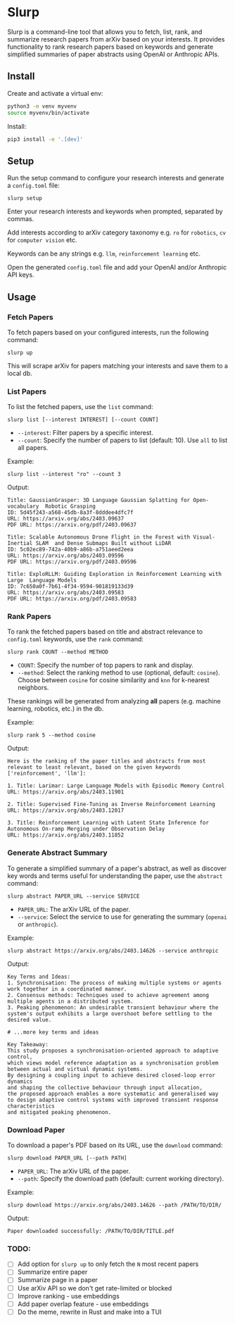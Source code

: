 # Slurp

Slurp is a command-line tool that allows you to fetch, list, rank, and summarize research papers from arXiv based on your interests. It provides functionality to rank research papers based on keywords and generate simplified summaries of paper abstracts using OpenAI or Anthropic APIs.

## Install

Create and activate a virtual env:
```bash
python3 -m venv myvenv
source myvenv/bin/activate
```

Install:
```bash
pip3 install -e '.[dev]' 
```

## Setup

Run the setup command to configure your research interests and generate a `config.toml` file:

```slurp setup```

Enter your research interests and keywords when prompted, separated by commas.

Add interests according to arXiv category taxonomy e.g. `ro` for `robotics`, `cv` for `computer vision` etc.

Keywords can be any strings e.g. `llm`, `reinforcement learning` etc.

Open the generated `config.toml` file and add your OpenAI and/or Anthropic API keys.

## Usage

### Fetch Papers

To fetch papers based on your configured interests, run the following command:

```slurp up```

This will scrape arXiv for papers matching your interests and save them to a local db.

### List Papers

To list the fetched papers, use the `list` command:

```slurp list [--interest INTEREST] [--count COUNT]```

- `--interest`: Filter papers by a specific interest.
- `--count`: Specify the number of papers to list (default: 10). Use `all` to list all papers.

Example:

```slurp list --interest "ro" --count 3```

Output:

```code
Title: GaussianGrasper: 3D Language Gaussian Splatting for Open-vocabulary  Robotic Grasping
ID: 5d45f243-a568-45db-8a3f-8dddee4dfc7f
URL: https://arxiv.org/abs/2403.09637
PDF URL: https://arxiv.org/pdf/2403.09637

Title: Scalable Autonomous Drone Flight in the Forest with Visual-Inertial SLAM  and Dense Submaps Built without LiDAR
ID: 5c02ec89-742a-40b9-a86b-a751aeed2eea
URL: https://arxiv.org/abs/2403.09596
PDF URL: https://arxiv.org/pdf/2403.09596

Title: ExploRLLM: Guiding Exploration in Reinforcement Learning with Large  Language Models
ID: 7c650a0f-7b61-4f34-9594-901819133d39
URL: https://arxiv.org/abs/2403.09583
PDF URL: https://arxiv.org/pdf/2403.09583
```

### Rank Papers

To rank the fetched papers based on title and abstract relevance to `config.toml` keywords, use the `rank` command:

```slurp rank COUNT --method METHOD```

- `COUNT`: Specify the number of top papers to rank and display.
- `--method`: Select the ranking method to use (optional, default: `cosine`). Choose between `cosine` for cosine similarity and `knn` for k-nearest neighbors.

These rankings will be generated from analyzing **all** papers (e.g. machine learning, robotics, etc.) in the db.

Example:

```slurp rank 5 --method cosine```

Output:

```code
Here is the ranking of the paper titles and abstracts from most relevant to least relevant, based on the given keywords ['reinforcement', 'llm']:

1. Title: Larimar: Large Language Models with Episodic Memory Control
URL: https://arxiv.org/abs/2403.11901

2. Title: Supervised Fine-Tuning as Inverse Reinforcement Learning
URL: https://arxiv.org/abs/2403.12017

3. Title: Reinforcement Learning with Latent State Inference for Autonomous On-ramp Merging under Observation Delay
URL: https://arxiv.org/abs/2403.11852
```

### Generate Abstract Summary

To generate a simplified summary of a paper's abstract, as well as discover key words and terms useful for understanding the paper, use the `abstract` command:

```slurp abstract PAPER_URL --service SERVICE```

- `PAPER_URL`: The arXiv URL of the paper.
- `--service`: Select the service to use for generating the summary (`openai` or `anthropic`).

Example:

```slurp abstract https://arxiv.org/abs/2403.14626 --service anthropic```

Output:

```code
Key Terms and Ideas:
1. Synchronisation: The process of making multiple systems or agents work together in a coordinated manner.
2. Consensus methods: Techniques used to achieve agreement among multiple agents in a distributed system.
3. Peaking phenomenon: An undesirable transient behaviour where the system's output exhibits a large overshoot before settling to the desired value.

# ...more key terms and ideas

Key Takeaway:
This study proposes a synchronisation-oriented approach to adaptive control, 
which views model reference adaptation as a synchronisation problem between actual and virtual dynamic systems.
By designing a coupling input to achieve desired closed-loop error dynamics
and shaping the collective behaviour through input allocation,
the proposed approach enables a more systematic and generalised way
to design adaptive control systems with improved transient response characteristics
and mitigated peaking phenomenon.
```

### Download Paper

To download a paper's PDF based on its URL, use the `download` command:

```slurp download PAPER_URL [--path PATH]```

- `PAPER_URL`: The arXiv URL of the paper.
- `--path`: Specify the download path (default: current working directory).

Example:

```slurp download https://arxiv.org/abs/2403.14626 --path /PATH/TO/DIR/```

Output:

```Paper downloaded successfully: /PATH/TO/DIR/TITLE.pdf```

### TODO:
- [ ] Add option for `slurp up` to only fetch the `N` most recent papers
- [ ] Summarize entire paper
- [ ] Summarize page in a paper
- [ ] Use arXiv API so we don't get rate-limited or blocked
- [ ] Improve ranking - use embeddings
- [ ] Add paper overlap feature - use embeddings
- [ ] Do the meme, rewrite in Rust and make into a TUI